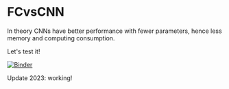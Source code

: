 # FCvsCNN

In theory CNNs have better performance with fewer parameters, hence less memory and computing consumption.

Let's test it!

[![Binder](https://mybinder.org/badge_logo.svg)](https://mybinder.org/v2/gh/knave88/FCvsCNN/HEAD?filepath=mnist_DEMO.ipynb)

Update 2023: working!
